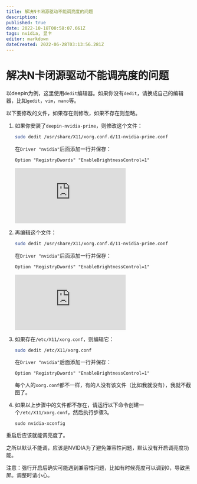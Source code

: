```yaml
---
title: 解决N卡闭源驱动不能调亮度的问题
description: 
published: true
date: 2022-10-18T00:58:07.661Z
tags: nvidia, 显卡
editor: markdown
dateCreated: 2022-06-28T03:13:56.281Z
---
```


# 解决N卡闭源驱动不能调亮度的问题
以deepin为例，这里使用`dedit`编辑器。如果你没有`dedit`，请换成自己的编辑器，比如`gedit`，`vim`，`nano`等。

以下要修改的文件，如果存在则修改，如果不存在则忽略。

1. 如果你安装了`deepin-nvidia-prime`，则修改这个文件：

   ```bash
   sudo dedit /usr/share/X11/xorg.conf.d/11-nvidia-prime.conf
   ```

   在`Driver "nvidia"`后面添加一行并保存：

   ```vbnet
   Option "RegistryDwords" "EnableBrightnessControl=1"
   ```

   ![image.png](https://hu60.cn/q.php/link.img.html?url64=aHR0cDovL2ZpbGUuaHU2MC5jbi9maWxlL2hhc2gvcG5nLzYyOWU1OTcxNTFmYTFjZjhhZGEzNzQ1ZDBmOTdkYjQ5MjY5ODMucG5n)

2. 再编辑这个文件：

   ```bash
   sudo dedit /usr/share/X11/xorg.conf.d/11-nvidia-prime.conf
   ```

   在`Driver "nvidia"`后面添加一行并保存：

   ```vbnet
   Option "RegistryDwords" "EnableBrightnessControl=1"
   ```

   ![image.png](https://hu60.cn/q.php/link.img.html?url64=aHR0cDovL2ZpbGUuaHU2MC5jbi9maWxlL2hhc2gvcG5nLzQ5ZGI0ZWRkODMxYmVjZmJkYmUwY2FjZDk2YmM4NDAxMzYxMTgucG5n)

3. 如果存在`/etc/X11/xorg.conf`，则编辑它：

   ```bash
   sudo dedit /etc/X11/xorg.conf
   ```

   在`Driver "nvidia"`后面添加一行并保存：

   ```vbnet
   Option "RegistryDwords" "EnableBrightnessControl=1"
   ```

   每个人的`xorg.conf`都不一样，有的人没有该文件（比如我就没有），我就不截图了。

4. 如果以上步骤中的文件都不存在，请运行以下命令创建一个`/etc/X11/xorg.conf`，然后执行步骤3。

   ```undefined
   sudo nvidia-xconfig
   ```

重启后应该就能调亮度了。

之所以默认不能调，应该是NVIDIA为了避免兼容性问题，默认没有开启调亮度功能。

注意：强行开启后确实可能遇到兼容性问题，比如有时候亮度可以调到0，导致黑屏。调整时请小心。